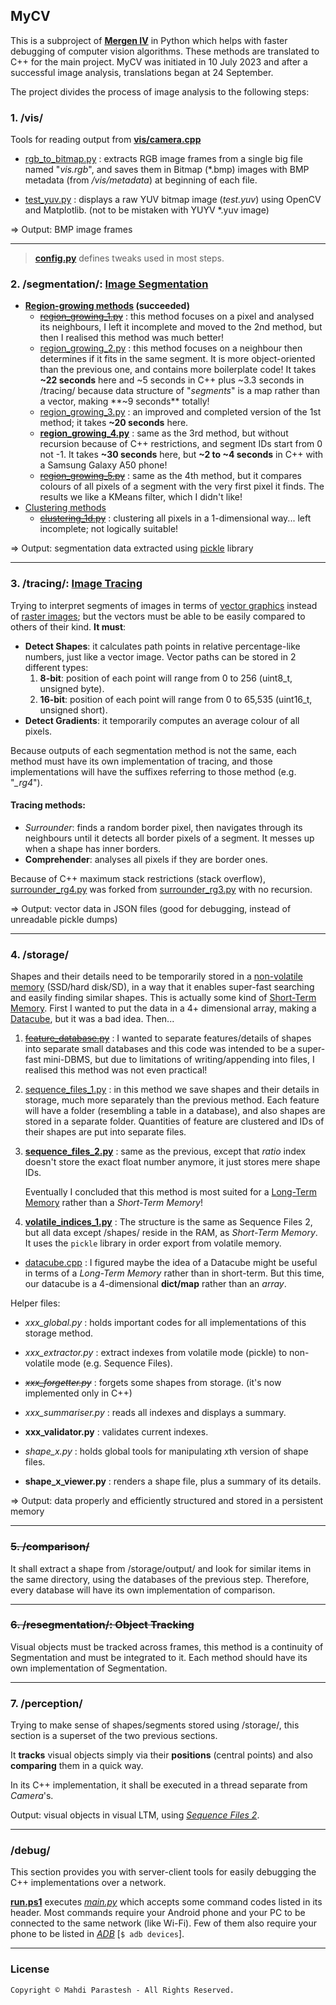 ## MyCV

This is a subproject of [**Mergen IV**](https://github.com/fulcrum6378/mergen_android)
in Python which helps with faster debugging of computer vision algorithms.
These methods are translated to C++ for the main project.
MyCV was initiated in 10 July 2023 and after a successful image analysis, translations began at 24 September.

The project divides the process of image analysis to the following steps:

### 1. /vis/

Tools for reading output from [**vis/camera.cpp**](
https://github.com/fulcrum6378/mergen_android/blob/master/cpp/vis/camera.cpp)

- [rgb_to_bitmap.py](vis/rgb_to_bitmap.py) : extracts RGB image frames from a single big file named "*vis.rgb*",
  and saves them in Bitmap (*.bmp) images with BMP metadata (from */vis/metadata*) at beginning of each file.

- [test_yuv.py](vis/test_yuv.py) : displays a raw YUV bitmap image (*test.yuv*) using OpenCV and Matplotlib.
  (not to be mistaken with YUYV *.yuv image)

=> Output: BMP image frames

***

> [**config.py**](config.py) defines tweaks used in most steps.

### 2. /segmentation/: [Image Segmentation](https://en.wikipedia.org/wiki/Image_segmentation)

- **[Region-growing methods](https://en.wikipedia.org/wiki/Region_growing) (succeeded)**
    - [~~region_growing_1.py~~](segmentation/region_growing_1.py) : this method focuses on a pixel and analysed its
      neighbours, I left it incomplete and moved to the 2nd method, but then I realised this method was much better!
    - [region_growing_2.py](segmentation/region_growing_2.py) : this method focuses on a neighbour then determines
      if it fits in the same segment. It is more object-oriented than the previous one, and contains more boilerplate
      code! It takes **~22 seconds** here and ~5 seconds in C++ plus ~3.3 seconds in /tracing/ because data structure
      of "*segments*" is a map rather than a vector, making **~9 seconds** totally!
    - [region_growing_3.py](segmentation/region_growing_3.py) : an improved and completed version of the 1st method;
      it takes **~20 seconds** here.
    - [**region_growing_4.py**](segmentation/region_growing_4.py) : same as the 3rd method, but without recursion
      because of C++ restrictions, and segment IDs start from 0 not -1. It takes **~30 seconds** here,
      but **~2 to ~4 seconds** in C++ with a Samsung Galaxy A50 phone!
    - [~~region_growing_5.py~~](segmentation/region_growing_5.py) : same as the 4th method, but it compares colours of
      all
      pixels of a segment with the very first pixel it finds. The results we like a KMeans filter, which I didn't like!
- [Clustering methods](https://en.wikipedia.org/wiki/Cluster_analysis)
    - [~~clustering_1d.py~~](segmentation/clustering_1d.py) : clustering all pixels in a 1-dimensional way...
      left incomplete; not logically suitable!

=> Output: segmentation data extracted using [pickle](https://docs.python.org/3/library/pickle.html) library

***

### 3. /tracing/: [Image Tracing](https://en.wikipedia.org/wiki/Image_tracing)

Trying to interpret segments of images in terms of [vector graphics](https://en.wikipedia.org/wiki/Vector_graphics)
instead of [raster images](https://en.wikipedia.org/wiki/Raster_graphics); but the vectors must be able to be easily
compared to others of their kind. **It must**:

- **Detect Shapes**: it calculates path points in relative percentage-like numbers, just like a vector image.
  Vector paths can be stored in 2 different types:
    1. **8-bit**: position of each point will range from 0 to 256 (uint8_t, unsigned byte).
    2. **16-bit**: position of each point will range from 0 to 65,535 (uint16_t, unsigned short).
- **Detect Gradients**: it temporarily computes an average colour of all pixels.

Because outputs of each segmentation method is not the same, each method must have its own implementation of tracing,
and those implementations will have the suffixes referring to those method (e.g. "*_rg4*").

#### Tracing methods:

- *Surrounder*: finds a random border pixel, then navigates through its neighbours until it detects all border
  pixels of a segment. It messes up when a shape has inner borders.
- **Comprehender**: analyses all pixels if they are border ones.

Because of C++ maximum stack restrictions (stack overflow), [surrounder_rg4.py](tracing/surrounder_rg4.py)
was forked from [surrounder_rg3.py](tracing/surrounder_rg3.py) with no recursion.

=> Output: vector data in JSON files (good for debugging, instead of unreadable pickle dumps)

***

### 4. /storage/

Shapes and their details need to be temporarily stored in a [non-volatile memory](
https://en.wikipedia.org/wiki/Non-volatile_memory) (SSD/hard disk/SD), in a way that it enables super-fast searching
and easily finding similar shapes. This is actually some kind of [Short-Term Memory](
https://en.wikipedia.org/wiki/Short-term_memory). First I wanted to put the data in a 4+ dimensional array, making a
[Datacube](https://en.wikipedia.org/wiki/Data_cube), but it was a bad idea. Then...

1. [~~feature_database.py~~](storage/feature_database.py) : I wanted to separate features/details of shapes into
   separate
   small databases and this code was intended to be a super-fast mini-DBMS, but due to limitations of writing/appending
   into files, I realised this method was not even practical!
2. [sequence_files_1.py](storage/sequence_files_1.py) : in this method we save shapes and their details in storage,
   much more separately than the previous method. Each feature will have a folder (resembling a table in a database),
   and also shapes are stored in a separate folder. Quantities of feature are clustered and IDs of their shapes are
   put into separate files.
3. [**sequence_files_2.py**](storage/sequence_files_2.py) : same as the previous, except that *ratio* index doesn't
   store the exact float number anymore, it just stores mere shape IDs.

   Eventually I concluded that this method is most suited for a [Long-Term Memory](
   https://en.wikipedia.org/wiki/Long-term_memory) rather than a *Short-Term Memory*!

4. [**volatile_indices_1.py**](storage/volatile_indices_1.py) : The structure is the same as Sequence Files 2,
   but all data except /shapes/ reside in the RAM, as *Short-Term Memory*.
   It uses the `pickle` library in order export from volatile memory.

- [datacube.cpp](storage/archive/datacube.cpp) : I figured maybe the idea of a Datacube might be useful in terms of a
  *Long-Term Memory* rather than in short-term. But this time,
  our datacube is a 4-dimensional **dict/map** rather than an *array*.

Helper files:

- *xxx_global.py* : holds important codes for all implementations of this storage method.
- *xxx_extractor.py* : extract indexes from volatile mode (pickle) to non-volatile mode (e.g. Sequence Files).
- *~~xxx_forgetter.py~~* : forgets some shapes from storage. (it's now implemented only in C++)
- *xxx_summariser.py* : reads all indexes and displays a summary.
- **xxx_validator.py** : validates current indexes.

- *shape_x.py* : holds global tools for manipulating *x*th version of shape files.
- **shape_x_viewer.py** : renders a shape file, plus a summary of its details.

=> Output: data properly and efficiently structured and stored in a persistent memory

***

### ~~5. /comparison/~~

It shall extract a shape from /storage/output/ and look for similar items in the same directory,
using the databases of the previous step.
Therefore, every database will have its own implementation of comparison.

***

### ~~6. /resegmentation/: Object Tracking~~

Visual objects must be tracked across frames, this method is a continuity of Segmentation and must be integrated to
it.
Each method should have its own implementation of Segmentation.

***

### 7. /perception/

Trying to make sense of shapes/segments stored using /storage/, this section is a superset of the two previous sections.

It **tracks** visual objects simply via their **positions** (central points) and also **comparing** them in a quick way.

In its C++ implementation, it shall be executed in a thread separate from *Camera*'s.

Output: visual objects in visual LTM, using [*Sequence Files 2*](https://github.com/fulcrum6378/mycv#4-storage).

***

### /debug/

This section provides you with server-client tools for easily debugging the C++ implementations over a network.

[**run.ps1**](debug/run.ps1) executes [*main.py*](debug/main.py) which accepts some command codes listed in its header.
Most commands require your Android phone and your PC to be connected to the same network (like Wi-Fi).
Few of them also require your phone to be listed in [*ADB*](https://developer.android.com/tools/adb) [`$ adb devices`].

***

### License

```
Copyright © Mahdi Parastesh - All Rights Reserved.
```
